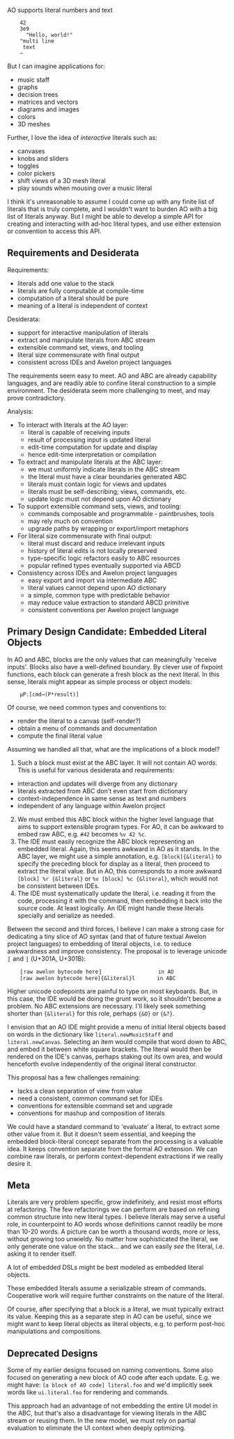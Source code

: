 
AO supports literal numbers and text

        42
        3e9
          "Hello, world!"
        "multi line 
         text
        ~

But I can imagine applications for:

* music staff
* graphs 
* decision trees
* matrices and vectors
* diagrams and images
* colors
* 3D meshes

Further, I love the idea of *interactive* literals such as:

* canvases
* knobs and sliders
* toggles
* color pickers
* shift views of a 3D mesh literal
* play sounds when mousing over a music literal

I think it's unreasonable to assume I could come up with any finite list of literals that is truly complete, and I wouldn't want to burden AO with a big list of literals anyway. But I might be able to develop a simple API for creating and interacting with ad-hoc literal types, and use either extension or convention to access this API. 

## Requirements and Desiderata

Requirements:

* literals add one value to the stack
* literals are fully computable at compile-time
* computation of a literal should be pure
* meaning of a literal is independent of context

Desiderata:

* support for interactive manipulation of literals
* extract and manipulate literals from ABC stream
* extensible command set, views, and tooling
* literal size commensurate with final output
* consistent across IDEs and Awelon project languages

The requirements seem easy to meet. AO and ABC are already capability languages, and are readily able to confine literal construction to a simple environment. The desiderata seem more challenging to meet, and may prove contradictory.

Analysis:

* To interact with literals at the AO layer:
  * literal is capable of receiving inputs
  * result of processing input is updated literal
  * edit-time computation for update and display
  * hence edit-time interpretation or compilation
* To extract and manipulate literals at the ABC layer:
  * we must uniformly indicate literals in the ABC stream
  * the literal must have a clear boundaries generated ABC
  * literals must contain logic for views and updates
  * literals must be self-describing; views, commands, etc.
  * update logic must not depend upon AO dictionary
* To support extensible command sets, views, and tooling:
  * commands composable and programmable - paintbrushes, tools
  * may rely much on convention
  * upgrade paths by wrapping or export/import metaphors
* For literal size commensurate with final output:
  * literal must discard and reduce irrelevant inputs
  * history of literal edits is not locally preserved
  * type-specific logic refactors easily to ABC resources
  * popular refined types eventually supported via ABCD 
* Consistency across IDEs and Awelon project languages
  * easy export and import via intermediate ABC
  * literal values cannot depend upon AO dictionary 
  * a simple, common type with predictable behavior
  * may reduce value extraction to standard ABCD primitive
  * consistent conventions per Awelon project language

## Primary Design Candidate: Embedded Literal Objects

In AO and ABC, blocks are the only values that can meaningfully 'receive inputs'. Blocks also have a well-defined boundary. By clever use of fixpoint functions, each block can generate a fresh block as the next literal. In this sense, literals might appear as simple process or object models:

        µP.[cmd→(P*result)]

Of course, we need common types and conventions to:

* render the literal to a canvas (self-render?)
* obtain a menu of commands and documentation
* compute the final literal value

Assuming we handled all that, what are the implications of a block model?

1. Such a block must exist at the ABC layer. It will not contain AO words. This is useful for various desiderata and requirements:
  * interaction and updates will diverge from any dictionary
  * literals extracted from ABC don't even start from dictionary
  * context-independence in same sense as text and numbers
  * independent of any language within Awelon project
2. We must embed this ABC block within the higher level language that aims to support extensible program types. For AO, it can be awkward to embed raw ABC, e.g. `#42` becomes `%v 42 %c`. 
3. The IDE must easily recognize the ABC block representing an embedded literal. Again, this seems awkward in AO as it stands. In the ABC layer, we might use a simple annotation, e.g. `[block]{&literal}` to specify the preceding block for display as a literal, then proceed to extract the literal value. But in AO, this corresponds to a more awkward `[block] %r {&literal}` or `%v [block] %c {&literal}`, which would not be consistent between IDEs.
4. The IDE must systematically update the literal, i.e. reading it from the code, processing it with the command, then embedding it back into the source code. At least logically. An IDE might handle these literals specially and serialize as needed.

Between the second and third forces, I believe I can make a strong case for dedicating a tiny slice of AO syntax (and that of future textual Awelon project languages) to embedding of literal objects, i.e. to reduce awkwardness and improve consistency. The proposal is to leverage unicode `〚` and `〛` (U+301A, U+301B):

        〚raw awelon bytecode here〛                  in AO
        [raw awelon bytecode here]{&literal}l       in ABC

Higher unicode codepoints are painful to type on most keyboards. But, in this case, the IDE would be doing the grunt work, so it shouldn't become a problem. No ABC extensions are necessary. I'll likely seek something shorter than `{&literal}` for this role, perhaps `{&O}` or `{&?}`.

I envision that an AO IDE might provide a menu of initial literal objects based on words in the dictionary like `literal.newMusicStaff` and `literal.newCanvas`. Selecting an item would compile that word down to ABC, and embed it between white square brackets. The literal would then be rendered on the IDE's canvas, perhaps staking out its own area, and would henceforth evolve independently of the original literal constructor.

This proposal has a few challenges remaining:

* lacks a clean separation of view from value
* need a consistent, common command set for IDEs
* conventions for extensible command set and upgrade
* conventions for mashup and composition of literals

We could have a standard command to 'evaluate' a literal, to extract some other value from it. But it doesn't seem essential, and keeping the embedded block-literal concept separate from the processing is a valuable idea. It keeps convention separate from the formal AO extension. We can combine raw literals, or perform context-dependent extractions if we really desire it.

## Meta

Literals are very problem specific, grow indefinitely, and resist most efforts at refactoring. The few refactorings we can perform are based on refining common structure into new literal types. I believe literals may serve a useful role, in counterpoint to AO words whose definitions cannot readily be more than 10-20 words. A picture can be worth a thousand words, more or less, without growing too unwieldy. No matter how sophisticated the literal, we only generate one value on the stack... and we can easily *see* the literal, i.e. asking it to render itself.

A lot of embedded DSLs might be best modeled as embedded literal objects.

These embedded literals assume a serializable stream of commands. Cooperative work will require further constraints on the nature of the literal.

Of course, after specifying that a block is a literal, we must typically extract its value. Keeping this as a separate step in AO can be useful, since we might want to keep literal objects as literal objects, e.g. to perform post-hoc manipulations and compositions.

## Deprecated Designs

Some of my earlier designs focused on naming conventions. Some also focused on generating a new block of AO code after each update. E.g. we might have: `[a block of AO code] literal.foo` and we'd implicitly seek words like `ui.literal.foo` for rendering and commands. 

This approach had an advantage of not embedding the entire UI model in the ABC, but that's also a disadvantage for viewing literals in the ABC stream or reusing them. In the new model, we must rely on partial evaluation to eliminate the UI context when deeply optimizing.
